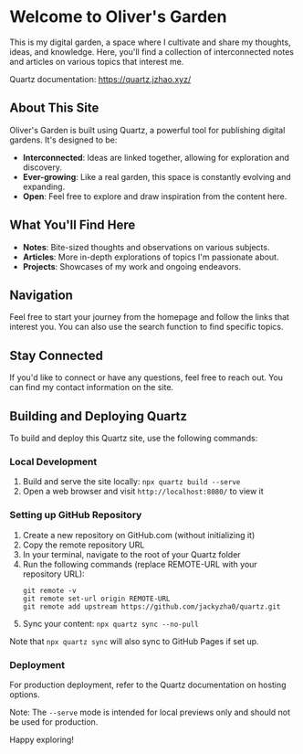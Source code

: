 # Welcome to Oliver's Garden

This is my digital garden, a space where I cultivate and share my thoughts, ideas, and knowledge. Here, you'll find a collection of interconnected notes and articles on various topics that interest me.

Quartz documentation: https://quartz.jzhao.xyz/

## About This Site

Oliver's Garden is built using Quartz, a powerful tool for publishing digital gardens. It's designed to be:

- **Interconnected**: Ideas are linked together, allowing for exploration and discovery.
- **Ever-growing**: Like a real garden, this space is constantly evolving and expanding.
- **Open**: Feel free to explore and draw inspiration from the content here.

## What You'll Find Here

- **Notes**: Bite-sized thoughts and observations on various subjects.
- **Articles**: More in-depth explorations of topics I'm passionate about.
- **Projects**: Showcases of my work and ongoing endeavors.

## Navigation

Feel free to start your journey from the homepage and follow the links that interest you. You can also use the search function to find specific topics.

## Stay Connected

If you'd like to connect or have any questions, feel free to reach out. You can find my contact information on the site.

## Building and Deploying Quartz

To build and deploy this Quartz site, use the following commands:

### Local Development
1. Build and serve the site locally: `npx quartz build --serve`
2. Open a web browser and visit `http://localhost:8080/` to view it

### Setting up GitHub Repository
1. Create a new repository on GitHub.com (without initializing it)
2. Copy the remote repository URL
3. In your terminal, navigate to the root of your Quartz folder
4. Run the following commands (replace REMOTE-URL with your repository URL):
   ```
   git remote -v
   git remote set-url origin REMOTE-URL
   git remote add upstream https://github.com/jackyzha0/quartz.git
   ```
5. Sync your content: `npx quartz sync --no-pull`

Note that `npx quartz sync` will also sync to GitHub Pages if set up.

### Deployment
For production deployment, refer to the Quartz documentation on hosting options.

Note: The `--serve` mode is intended for local previews only and should not be used for production.

Happy exploring!
